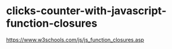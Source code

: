 # clicks-counter-with-javascript-function-closures
https://www.w3schools.com/js/js_function_closures.asp